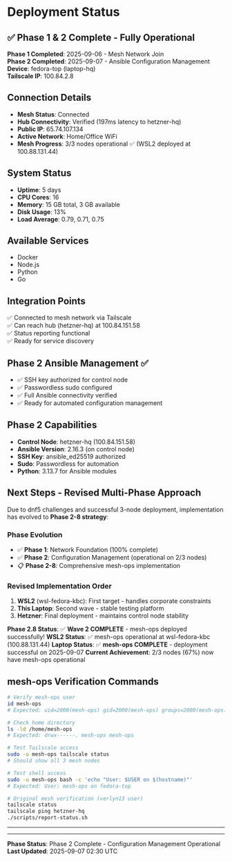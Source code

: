 # Deployment Status

## ✅ Phase 1 & 2 Complete - Fully Operational

**Phase 1 Completed**: 2025-09-06 - Mesh Network Join  
**Phase 2 Completed**: 2025-09-07 - Ansible Configuration Management  
**Device**: fedora-top (laptop-hq)  
**Tailscale IP**: 100.84.2.8  

## Connection Details

- **Mesh Status**: Connected
- **Hub Connectivity**: Verified (197ms latency to hetzner-hq)
- **Public IP**: 65.74.107.134
- **Active Network**: Home/Office WiFi
- **Mesh Progress**: 3/3 nodes operational ✅ (WSL2 deployed at 100.88.131.44)

## System Status

- **Uptime**: 5 days
- **CPU Cores**: 16
- **Memory**: 15 GB total, 3 GB available
- **Disk Usage**: 13%
- **Load Average**: 0.79, 0.71, 0.75

## Available Services

- Docker
- Node.js
- Python
- Go

## Integration Points

✅ Connected to mesh network via Tailscale  
✅ Can reach hub (hetzner-hq) at 100.84.151.58  
✅ Status reporting functional  
✅ Ready for service discovery  

## Phase 2 Ansible Management ✅

- ✅ SSH key authorized for control node
- ✅ Passwordless sudo configured
- ✅ Full Ansible connectivity verified
- ✅ Ready for automated configuration management

## Phase 2 Capabilities

- **Control Node**: hetzner-hq (100.84.151.58)
- **Ansible Version**: 2.16.3 (on control node)
- **SSH Key**: ansible_ed25519 authorized
- **Sudo**: Passwordless for automation
- **Python**: 3.13.7 for Ansible modules

## Next Steps - Revised Multi-Phase Approach

Due to dnf5 challenges and successful 3-node deployment, implementation has evolved to **Phase 2-8 strategy**:

### Phase Evolution
- ✅ **Phase 1**: Network Foundation (100% complete)
- ✅ **Phase 2**: Configuration Management (operational on 2/3 nodes)
- 📋 **Phase 2-8**: Comprehensive mesh-ops implementation

### Revised Implementation Order
1. **WSL2** (wsl-fedora-kbc): First target - handles corporate constraints
2. **This Laptop**: Second wave - stable testing platform  
3. **Hetzner**: Final deployment - maintains control node stability

**Phase 2.8 Status**: ✅ **Wave 2 COMPLETE** - mesh-ops deployed successfully!
**WSL2 Status**: ✅ mesh-ops operational at wsl-fedora-kbc (100.88.131.44)
**Laptop Status**: ✅ **mesh-ops COMPLETE** - deployment successful on 2025-09-07
**Current Achievement**: 2/3 nodes (67%) now have mesh-ops operational

## mesh-ops Verification Commands

```bash
# Verify mesh-ops user
id mesh-ops
# Expected: uid=2000(mesh-ops) gid=2000(mesh-ops) groups=2000(mesh-ops),10(wheel),190(systemd-journal),973(docker)

# Check home directory
ls -ld /home/mesh-ops
# Expected: drwx------. mesh-ops mesh-ops

# Test Tailscale access
sudo -u mesh-ops tailscale status
# Should show all 3 mesh nodes

# Test shell access
sudo -u mesh-ops bash -c 'echo "User: $USER on $(hostname)"'
# Expected: User: mesh-ops on fedora-top

# Original mesh verification (verlyn13 user)
tailscale status
tailscale ping hetzner-hq
./scripts/report-status.sh
```

---

---

**Phase Status**: Phase 2 Complete - Configuration Management Operational  
**Last Updated**: 2025-09-07 02:30 UTC